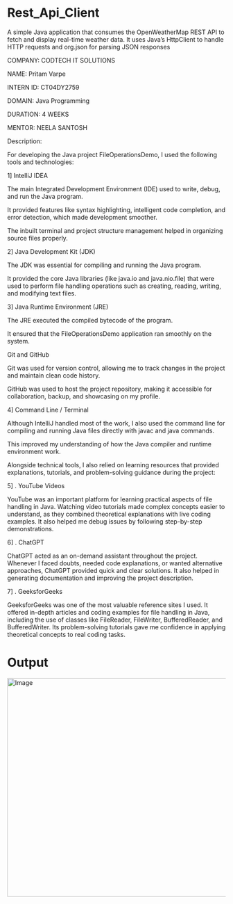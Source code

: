 # Rest_Api_Client
A simple Java application that consumes the OpenWeatherMap REST API to fetch and display real-time weather data. It uses Java’s HttpClient to handle HTTP requests and org.json for parsing JSON responses

COMPANY: CODTECH IT SOLUTIONS

NAME: Pritam Varpe

INTERN ID: CT04DY2759

DOMAIN: Java Programming

DURATION: 4 WEEKS

MENTOR: NEELA SANTOSH

Description:

For developing the Java project FileOperationsDemo, I used the following tools and technologies:

1] IntelliJ IDEA

The main Integrated Development Environment (IDE) used to write, debug, and run the Java program.

It provided features like syntax highlighting, intelligent code completion, and error detection, which made development smoother.

The inbuilt terminal and project structure management helped in organizing source files properly.

2] Java Development Kit (JDK)

The JDK was essential for compiling and running the Java program.

It provided the core Java libraries (like java.io and java.nio.file) that were used to perform file handling operations such as creating, reading, writing, and modifying text files.

3] Java Runtime Environment (JRE)

The JRE executed the compiled bytecode of the program.

It ensured that the FileOperationsDemo application ran smoothly on the system.

Git and GitHub

Git was used for version control, allowing me to track changes in the project and maintain clean code history.

GitHub was used to host the project repository, making it accessible for collaboration, backup, and showcasing on my profile.

4] Command Line / Terminal

Although IntelliJ handled most of the work, I also used the command line for compiling and running Java files directly with javac and java commands.

This improved my understanding of how the Java compiler and runtime environment work.

Alongside technical tools, I also relied on learning resources that provided explanations, tutorials, and problem-solving guidance during the project:

5] . YouTube Videos

YouTube was an important platform for learning practical aspects of file handling in Java. Watching video tutorials made complex concepts easier to understand, as they combined theoretical explanations with live coding examples. It also helped me debug issues by following step-by-step demonstrations.

6] . ChatGPT

ChatGPT acted as an on-demand assistant throughout the project. Whenever I faced doubts, needed code explanations, or wanted alternative approaches, ChatGPT provided quick and clear solutions. It also helped in generating documentation and improving the project description.

7] . GeeksforGeeks

GeeksforGeeks was one of the most valuable reference sites I used. It offered in-depth articles and coding examples for file handling in Java, including the use of classes like FileReader, FileWriter, BufferedReader, and BufferedWriter. Its problem-solving tutorials gave me confidence in applying theoretical concepts to real coding tasks.
# Output

<img width="959" height="503" alt="Image" src="https://github.com/user-attachments/assets/e0912be5-fa9c-42bb-a6cf-c011c9149b31" />


